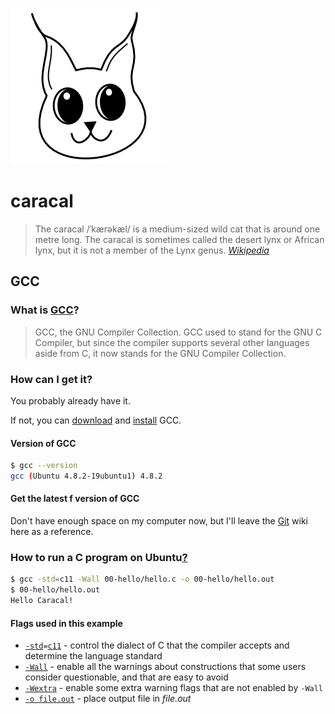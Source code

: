 ![Caracal](caracal.png)

# caracal

> The caracal /ˈkærəkæl/ is a medium-sized wild cat that is around one metre long. The caracal is sometimes called the desert lynx or African lynx, but it is not a member of the Lynx genus.
> *[Wikipedia](https://en.wikipedia.org/wiki/Caracal)*

## GCC

### What is [GCC](https://gcc.gnu.org/)?

> GCC, the GNU Compiler Collection. GCC used to stand for the GNU C Compiler, but since the compiler supports several other languages aside from C, it now stands for the GNU Compiler Collection.

### How can I get it?

You probably already have it.

If not, you can [download](https://gcc.gnu.org/install/download.html) and [install](https://gcc.gnu.org/install/) GCC.

#### Version of GCC

```bash
$ gcc --version
gcc (Ubuntu 4.8.2-19ubuntu1) 4.8.2
```

#### Get the latest f version of GCC

Don't have enough space on my computer now, but I'll leave the [Git](https://gcc.gnu.org/wiki/GitMirror) wiki here as a reference.

### How to run a C program on Ubuntu[?](http://stackoverflow.com/questions/4635794/how-to-run-a-c-program-on-ubuntu)

```bash
$ gcc -std=c11 -Wall 00-hello/hello.c -o 00-hello/hello.out
$ 00-hello/hello.out
Hello Caracal!
```

#### Flags used in this example

* [`-std`](https://gcc.gnu.org/onlinedocs/gcc/C-Dialect-Options.html)`=`[`c11`](https://en.wikipedia.org/wiki/C11_(C_standard_revision)) - control the dialect of C that the compiler accepts and determine the language standard
* [`-Wall`](https://gcc.gnu.org/onlinedocs/gcc/Warning-Options.html) - enable all the warnings about constructions that some users consider questionable, and that are easy to avoid
* [`-Wextra`](https://gcc.gnu.org/onlinedocs/gcc/Warning-Options.html) - enable some extra warning flags that are not enabled by `-Wall`
* [`-o file.out`](https://gcc.gnu.org/onlinedocs/gcc/Overall-Options.html) - place output file in *file.out*
